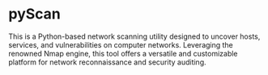 # pyScan
This is a Python-based network scanning utility designed to uncover hosts, services, and vulnerabilities on computer networks. Leveraging the renowned Nmap engine, this tool offers a versatile and customizable platform for network reconnaissance and security auditing. 

